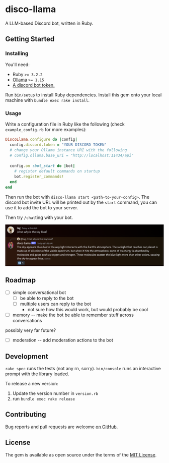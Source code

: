 # disco-llama

A LLM-based Discord bot, written in Ruby.

## Getting Started

### Installing

You'll need:

- Ruby `>= 3.2.2`
- [Ollama](https://ollama.ai) `>= 1.15`
- [A discord bot token.](https://discord.com/developers/docs/getting-started)

Run `bin/setup` to install Ruby dependencies. Install this gem onto your local
machine with `bundle exec rake install`.

### Usage

Write a configuration file in Ruby like the following (check `example_config.rb`
for more examples):

```ruby
DiscoLlama.configure do |config|
  config.discord.token = "YOUR DISCORD TOKEN"
  # change your Ollama instance URI with the following
  # config.ollama.base_uri = "http://localhost:11434/api"

  config.on :bot_start do |bot|
    # register default commands on startup
    bot.register_commands!
  end
end
```

Then run the bot with `disco-llama start <path-to-your-config>`.
The discord bot invite URL will be printed out by the `start` command, you can
use it to add the bot to your server.

Then try `/chat`ting with your bot.

![Sky is Blue](docs/images/sky-is-blue.png)

## Roadmap

- [ ] simple conversational bot
  - [ ] be able to reply to the bot
  - [ ] multiple users can reply to the bot
    - not sure how this would work, but would probably be cool
- [ ] memory -- make the bot be able to remember stuff across conversations

possibly very far future?

- [ ] moderation -- add moderation actions to the bot

## Development

`rake spec` runs the tests (not any rn, sorry).
`bin/console` runs an interactive prompt with the library loaded.

To release a new version:

1. Update the version number in `version.rb`
2. run `bundle exec rake release`

## Contributing

Bug reports and pull requests are welcome [on GitHub](https://github.com/leoagomes/disco_llama).

## License

The gem is available as open source under the terms of the [MIT License](https://opensource.org/licenses/MIT).
